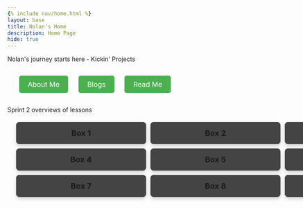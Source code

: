 ```yaml
---
{% include nav/home.html %}
layout: base
title: Nolan's Home 
description: Home Page
hide: true
---
```


Nolan's journey starts here - Kickin' Projects

<style>
  /* Change background color to light grey */
   {
      background-color: #f0f0f0; /* Light grey background */
  }

  /* Style for shortcut buttons */
  .button-container {
      text-align: center;
      margin: 20px 0;
  }
  
  .shortcut-btn {
      background-color: #4CAF50; /* Green button */
      color: white;
      padding: 10px 20px;
      border: none;
      border-radius: 5px;
      text-decoration: none;
      font-size: 16px;
      margin: 10px;
      display: inline-block;
      cursor: pointer;
  }
  
  .shortcut-btn:hover {
      background-color: #45a049; /* Darker green on hover */
  }
</style>

<!-- Add shortcut buttons -->
<div class="button-container">
  <a href="about/" class="shortcut-btn">About Me</a>
  <a href="blogs/" class="shortcut-btn">Blogs</a>
  <a href="README4YML.html/" class="shortcut-btn">Read Me</a>
</div>


<script src="https://utteranc.es/client.js"
        repo="[ENTER REPO HERE]"
        issue-term="pathname"
        theme="github-dark"
        crossorigin="anonymous"
        async>
</script>

Sprint 2 overviews of lessons


<style>
  * {
    margin: 0;
    padding: 0;
    box-sizing: border-box;
  }
  /* Main container: 3x3 Grid */
  .main-container {
    display: grid;
    grid-template-columns: repeat(3, 1fr);
    gap: 10px;
    margin: 20px;
  }
  /* Each menu */
  .menu {
    width: 300px;
    border-radius: 8px;
    background-color: #333;
    box-shadow: 0 4px 8px rgba(0, 0, 0, 0.2);
    overflow: hidden;
    transition: transform 0.2s;
  }
  .menu:hover {
    transform: scale(1.05);
  }
  .menu-title {
    background-color: #444;
    padding: 15px;
    cursor: pointer;
    font-size: 18px;
    font-weight: bold;
    text-align: center;
    transition: background-color 0.3s;
  }
  .menu-title:hover {
    background-color: #555;
  }
  .menu-content {
    max-height: 0;
    overflow: hidden;
    background-color: #222;
    transition: max-height 0.5s ease-out;
    padding: 0 15px;
  }
  .menu-content.open {
    max-height: 200px;
    padding: 15px;
  }
</style>

<div class="main-container">
  <div class="menu">
    <div class="menu-title" onclick="toggleMenu('menuContent1')">Box 1</div>
    <div class="menu-content" id="menuContent1">
      <p>Description for Box 1</p>
    </div>
  </div>
  <div class="menu">
    <div class="menu-title" onclick="toggleMenu('menuContent2')">Box 2</div>
    <div class="menu-content" id="menuContent2">
      <p>Description for Box 2</p>
    </div>
  </div>
  <div class="menu">
    <div class="menu-title" onclick="toggleMenu('menuContent3')">Box 3</div>
    <div class="menu-content" id="menuContent3">
      <p>Description for Box 3</p>
    </div>
  </div>
  <div class="menu">
    <div class="menu-title" onclick="toggleMenu('menuContent4')">Box 4</div>
    <div class="menu-content" id="menuContent4">
      <p>Description for Box 4</p>
    </div>
  </div>
  <div class="menu">
    <div class="menu-title" onclick="toggleMenu('menuContent5')">Box 5</div>
    <div class="menu-content" id="menuContent5">
      <p>Description for Box 5</p>
    </div>
  </div>
  <div class="menu">
    <div class="menu-title" onclick="toggleMenu('menuContent6')">Box 6</div>
    <div class="menu-content" id="menuContent6">
      <p>Description for Box 6</p>
    </div>
  </div>
  <div class="menu">
    <div class="menu-title" onclick="toggleMenu('menuContent7')">Box 7</div>
    <div class="menu-content" id="menuContent7">
      <p>Description for Box 7</p>
    </div>
  </div>
  <div class="menu">
    <div class="menu-title" onclick="toggleMenu('menuContent8')">Box 8</div>
    <div class="menu-content" id="menuContent8">
      <p>Description for Box 8</p>
    </div>
  </div>
  <div class="menu">
    <div class="menu-title" onclick="toggleMenu('menuContent9')">Box 9</div>
    <div class="menu-content" id="menuContent9">
      <p>Description for Box 9</p>
    </div>
  </div>
</div>

<script>
  function toggleMenu(contentId) {
    const content = document.getElementById(contentId);
    content.classList.toggle('open');
  }
</script>



